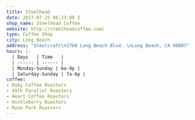 ```yaml
---
title: Steelhead
date: 2017-07-25 06:23:00 Z
shop_name: Steelhead Coffee
website: http://steelheadcoffee.com/
type: Coffee Shop
city: Long Beach
address: "Steelcraft\n3768 Long Beach Blvd. \nLong Beach, CA 90807"
hours: |-
  | Days   | Time   |
  | ------ | ------ |
  | Monday-Sunday | 6a-9p |
  | Saturday-Sunday | 7a-6p |
coffee:
- Ruby Coffee Roasters
- 49th Parallel Roasters
- Heart Coffee Roasters
- Huckleberry Roasters
- Rose Park Roasters
---
```


